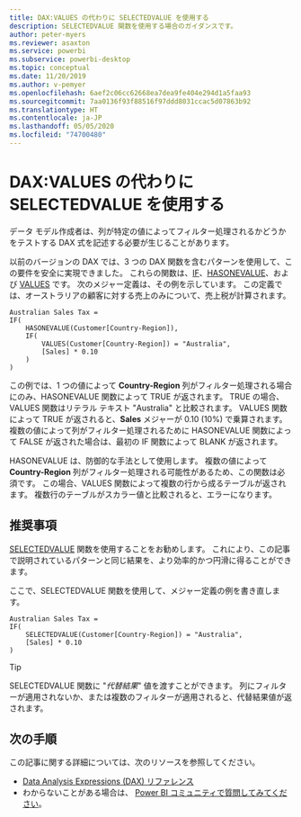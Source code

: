 ```yaml
---
title: DAX:VALUES の代わりに SELECTEDVALUE を使用する
description: SELECTEDVALUE 関数を使用する場合のガイダンスです。
author: peter-myers
ms.reviewer: asaxton
ms.service: powerbi
ms.subservice: powerbi-desktop
ms.topic: conceptual
ms.date: 11/20/2019
ms.author: v-pemyer
ms.openlocfilehash: 6aef2c06cc62668ea7dea9fe404e294d1a5faa93
ms.sourcegitcommit: 7aa0136f93f88516f97ddd8031ccac5d07863b92
ms.translationtype: HT
ms.contentlocale: ja-JP
ms.lasthandoff: 05/05/2020
ms.locfileid: "74700480"
---
```

# <a name="dax-use-selectedvalue-instead-of-values"></a>DAX:VALUES の代わりに SELECTEDVALUE を使用する

データ モデル作成者は、列が特定の値によってフィルター処理されるかどうかをテストする DAX 式を記述する必要が生じることがあります。

以前のバージョンの DAX では、3 つの DAX 関数を含むパターンを使用して、この要件を安全に実現できました。 これらの関数は、[IF](/dax/if-function-dax)、[HASONEVALUE](/dax/hasonevalue-function-dax)、および [VALUES](/dax/values-function-dax) です。 次のメジャー定義は、その例を示しています。 この定義では、オーストラリアの顧客に対する売上のみについて、売上税が計算されます。

```dax
Australian Sales Tax =
IF(
    HASONEVALUE(Customer[Country-Region]),
    IF(
        VALUES(Customer[Country-Region]) = "Australia",
        [Sales] * 0.10
    )
)
```

この例では、1 つの値によって **Country-Region** 列がフィルター処理される場合にのみ、HASONEVALUE 関数によって TRUE が返されます。 TRUE の場合、VALUES 関数はリテラル テキスト "Australia" と比較されます。 VALUES 関数によって TRUE が返されると、**Sales** メジャーが 0.10 (10%) で乗算されます。 複数の値によって列がフィルター処理されるために HASONEVALUE 関数によって FALSE が返された場合は、最初の IF 関数によって BLANK が返されます。

HASONEVALUE は、防御的な手法として使用します。 複数の値によって **Country-Region** 列がフィルター処理される可能性があるため、この関数は必須です。 この場合、VALUES 関数によって複数の行から成るテーブルが返されます。 複数行のテーブルがスカラー値と比較されると、エラーになります。

## <a name="recommendation"></a>推奨事項

[SELECTEDVALUE](/dax/selectedvalue-function) 関数を使用することをお勧めします。 これにより、この記事で説明されているパターンと同じ結果を、より効率的かつ円滑に得ることができます。

ここで、SELECTEDVALUE 関数を使用して、メジャー定義の例を書き直します。

```dax
Australian Sales Tax =
IF(
    SELECTEDVALUE(Customer[Country-Region]) = "Australia",
    [Sales] * 0.10
)
```

> [!TIP]
> SELECTEDVALUE 関数に "_代替結果_" 値を渡すことができます。 列にフィルターが適用されないか、または複数のフィルターが適用されると、代替結果値が返されます。

## <a name="next-steps"></a>次の手順

この記事に関する詳細については、次のリソースを参照してください。

- [Data Analysis Expressions (DAX) リファレンス](/dax/)
- わからないことがある場合は、 [Power BI コミュニティで質問してみてください](https://community.powerbi.com/)。
